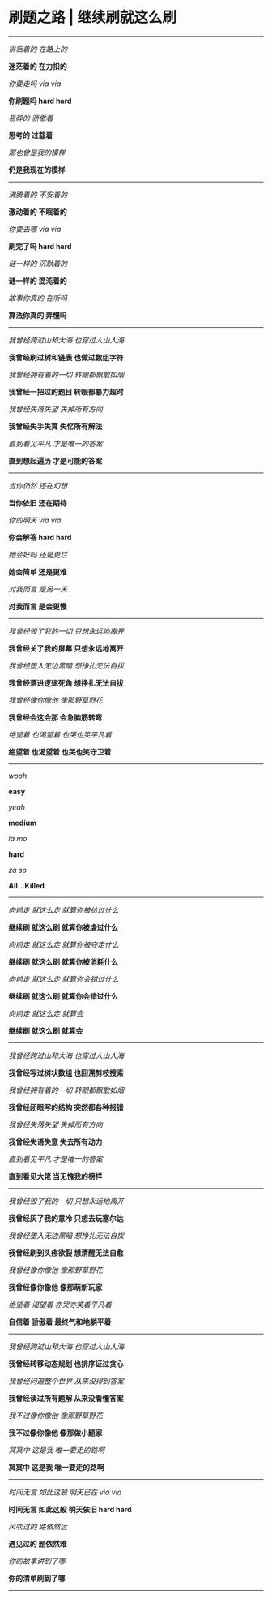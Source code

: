 
# 刷题之路 | 继续刷就这么刷
***
_徘徊着的 在路上的_

**迷茫着的 在力扣的**


_你要走吗 via via_

**你刷题吗 hard hard**


_易碎的 骄傲着_

**思考的 过载着**

_那也曾是我的模样_

**仍是我现在的模样**
***

_沸腾着的 不安着的_

**激动着的 不眠着的**

_你要去哪 via via_

**刷完了吗 hard hard**


_谜一样的 沉默着的_

**谜一样的 混沌着的**



_故事你真的 在听吗_

**算法你真的 弄懂吗**
***


_我曾经跨过山和大海 也穿过人山人海_

**我曾经刷过树和链表 也做过数组字符**

_我曾经拥有着的一切 转眼都飘散如烟_

**我曾经一把过的题目 转眼都暴力超时**


_我曾经失落失望 失掉所有方向_

**我曾经失手失算 失忆所有解法**


_直到看见平凡 才是唯一的答案_


**直到想起遍历 才是可能的答案**
***


_当你仍然 还在幻想_

**当你依旧 还在期待**

_你的明天 via via_

**你会解答 hard hard**


_她会好吗 还是更烂_

**她会简单 还是更难**

_对我而言 是另一天_

**对我而言 是会更慢**
***
_我曾经毁了我的一切 只想永远地离开_

**我曾经关了我的屏幕 只想永远地离开**

_我曾经堕入无边黑暗 想挣扎无法自拔_

**我曾经落进逻辑死角 想挣扎无法自拔**

_我曾经像你像他 像那野草野花_

**我曾经会这会那 会急脑筋转弯**

_绝望着 也渴望着 也哭也笑平凡着_

**绝望着 也渴望着 也哭也笑守卫着**

***
_wooh_

**easy**

_yeah_

**medium**

_la mo_

**hard**

_za so_

**All...Killed**
***


_向前走 就这么走 就算你被给过什么_

**继续刷 就这么刷 就算你被虐过什么**


_向前走 就这么走 就算你被夺走什么_

**继续刷 就这么刷 就算你被消耗什么**


_向前走 就这么走 就算你会错过什么_

**继续刷 就这么刷 就算你会错过什么**


_向前走 就这么走 就算会_

**继续刷 就这么刷 就算会**

***
_我曾经跨过山和大海 也穿过人山人海_

**我曾经写过树状数组 也回溯剪枝搜索**

_我曾经拥有着的一切 转眼都飘散如烟_

**我曾经闭眼写的结构 突然都各种报错**

_我曾经失落失望 失掉所有方向_

**我曾经失语失意 失去所有动力**

_直到看见平凡 才是唯一的答案_

**直到看见大佬 当无愧我的榜样**
***

_我曾经毁了我的一切 只想永远地离开_

**我曾经灰了我的意冷 只想去玩塞尔达**


_我曾经堕入无边黑暗 想挣扎无法自拔_

**我曾经刷到头疼欲裂 想清醒无法自愈**



_我曾经像你像他 像那野草野花_

**我曾经像你像他 像那萌新玩家**


_绝望着 渴望着 亦哭亦笑着平凡着_

**自信着 骄傲着 最终气和地躺平着**
***


_我曾经跨过山和大海 也穿过人山人海_

**我曾经转移动态规划 也排序证过贪心**



_我曾经问遍整个世界 从来没得到答案_

**我曾经读过所有题解 从来没看懂答案**



_我不过像你像他 像那野草野花_

**我不过像你像他 像那做小题家**


_冥冥中 这是我 唯一要走的路啊_

**冥冥中 这是我 唯一要走的路啊**
***

_时间无言 如此这般 明天已在 via via_

**时间无言 如此这般 明天依旧 hard hard**

_风吹过的 路依然远_

**遇见过的 题依然难**

_你的故事讲到了哪_

**你的清单刷到了哪**
***